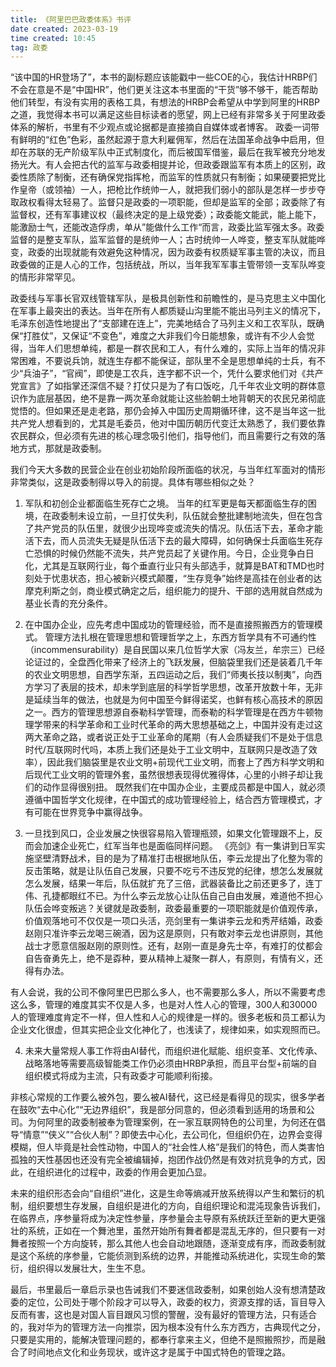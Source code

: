 ```yaml
---
title: 《阿里巴巴政委体系》书评
date created: 2023-03-19
time created: 10:45
tag: 政委
---
```



“该中国的HR登场了”，本书的副标题应该能戳中一些COE的心，我估计HRBP们不会在意是不是“中国HR”，他们更关注这本书里面的“干货”够不够干，能否帮助他们转型，有没有实用的表格工具，有想法的HRBP会希望从中学到阿里的HRBP之道，我觉得本书可以满足这些目标读者的愿望，网上已经有非常多关于阿里政委体系的解析，书里有不少观点或论据都是直接摘自自媒体或者博客。
	政委一词带有鲜明的“红色”色彩，虽然起源于意大利雇佣军，然后在法国革命战争中启用，但却在苏联的无产阶级军队中正式制度化，而后被国军借鉴，最后在我军被充分地发扬光大。有人会把古代的监军与政委相提并论，但政委跟监军有本质上的区别，政委性质除了制衡，还有确保党指挥枪，而监军的性质就只有制衡；如果硬要把党比作皇帝（或领袖）一人，把枪比作统帅一人，就把我们弱小的部队是怎样一步步夺取政权看得太轻易了。监督只是政委的一项职能，但却是监军的全部；政委除了有监督权，还有军事建议权（最终决定的是上级党委）；政委能文能武，能上能下，能激励士气，还能改造俘虏，单从”能做什么工作“而言，政委比监军强太多。政委监督的是整支军队，监军监督的是统帅一人；古时统帅一人哗变，整支军队就能哗变，政委的出现就能有效避免这种情况，因为政委有权质疑军事主管的决议，而且政委做的正是人心的工作，包括统战，所以，当年我军军事主管带领一支军队哗变的情形非常罕见。

政委线与军事长官双线管辖军队，是极具创新性和前瞻性的，是马克思主义中国化在军事上最突出的表达。当年在所有人都质疑山沟里能不能出马列主义的情况下，毛泽东创造性地提出了“支部建在连上”，完美地结合了马列主义和工农军队，既确保“打胜仗”，又保证“不变色”，难度之大非我们今日能想象，或许有不少人会觉得，当年人们思想单纯，都是一群农民和工人，有什么难的，实际上当年的情况非常困难，不要说兵饷，就连生存都不能保证，部队里不全是思想单纯的士兵，有不少“兵油子”，“官阀”，即使是工农兵，连字都不识一个，凭什么要求他们对《共产党宣言》了如指掌还深信不疑？打仗只是为了有口饭吃，几千年农业文明的群体意识作为底层基因，绝不是靠一两次革命就能让这些脸朝土地背朝天的农民兄弟彻底觉悟的。但如果还是走老路，那仍会掉入中国历史周期循环律，这不是当年这一批共产党人想看到的，尤其是毛委员，他对中国历朝历代变迁太熟悉了，我们要依靠农民群众，但必须有先进的核心理念吸引他们，指导他们，而且需要行之有效的落地方式，那就是政委制。

我们今天大多数的民营企业在创业初始阶段所面临的状况，与当年红军面对的情形非常类似，这是政委制得以导入的前提。具体有哪些相似之处？
1. 军队和初创企业都面临生死存亡之境。
当年的红军更是每天都面临生存的困境，在政委制未设立前，一旦打仗失利，队伍就会整批建制地流失，但在包含了共产党员的队伍里，就很少出现哗变或流失的情况。队伍活下去，革命才能活下去，而人员流失无疑是队伍活下去的最大障碍，如何确保士兵面临生死存亡恐惧的时候仍然能不流失，共产党员起了关键作用。今日，企业竞争白日化，尤其是互联网行业，每个垂直行业只有头部选手，就算是BAT和TMD也时刻处于忧患状态，担心被新兴模式颠覆，“生存竞争”始终是高挂在创业者的达摩克利斯之剑，商业模式确定之后，组织能力的提升、干部的选用就自然成为基业长青的充分条件。

2. 在中国办企业，应先考虑中国成功的管理经验，而不是直接照搬西方的管理模式。
管理方法扎根在管理思想和管理哲学之上，东西方哲学具有不可通约性（incommensurability）是自民国以来几位哲学大家（冯友兰，牟宗三）已经论证过的，全盘西化带来了经济上的飞跃发展，但脑袋里我们还是装着几千年的农业文明思想，自西学东渐，五四运动之后，我们“师夷长技以制夷”，向西方学习了表层的技术，却未学到底层的科学哲学思想，改革开放数十年，无非是延续当年的做法，也就是为何中国至今鲜得诺奖，也鲜有核心高技术的原因之一。西方的管理思想源自泰勒科学管理，而泰勒的科学管理是在西方牛顿物理学带来的科学革命和工业时代革命的两大思想基础之上，中国并没有走过这两大革命之路，或者说正处于工业革命的尾期（有人会质疑我们不是处于信息时代/互联网时代吗，本质上我们还是处于工业文明中，互联网只是改造了效率），因此我们脑袋里是农业文明+前现代工业文明，而套上了西方科学文明和后现代工业文明的管理外套，虽然很想表现得优雅得体，心里的小辫子却让我们的动作显得很别扭。
既然我们在中国办企业，主要成员都是中国人，就必须遵循中国哲学文化规律，在中国式的成功管理经验上，结合西方管理模式，才有可能在世界竞争中赢得战争。

3. 一旦找到风口，企业发展之快很容易陷入管理瓶颈，如果文化管理跟不上，反而会加速企业死亡，红军当年也是面临同样问题。
《亮剑》有一集讲到日军实施坚壁清野战术，目的是为了精准打击根据地队伍，李云龙提出了化整为零的反击策略，就是让队伍自己发展，只要不吃亏不违反党的纪律，想怎么发展就怎么发展，结果一年后，队伍就扩充了三倍，武器装备比之前还更多了，连丁伟、孔捷都眼红不已。为什么李云龙放心让队伍自己自由发展，难道他不担心队伍会哗变叛逃？关键就是政委制，政委最重要的一项职能就是价值观传承，价值观落地可不仅仅是一项口头活，亮剑里有一集讲李云龙和秀芹结婚，政委赵刚只准许李云龙喝三碗酒，因为这是原则，只有敢对李云龙也讲原则，其他战士才愿意信服赵刚的原则性。还有，赵刚一直是身先士卒，有难打的仗都会自告奋勇先上，绝不是孬种，要从精神上凝聚一群人，有原则，有情有义，还得有办法。

有人会说，我的公司不像阿里巴巴那么多人，也不需要那么多人，所以不需要考虑这么多，管理的难度其实不仅是人多，也是对人性人心的管理，300人和30000人的管理难度肯定不一样，但人性和人心的规律是一样的。很多老板和员工都认为企业文化很虚，但其实把企业文化神化了，也浅读了，规律如来，如实观照而已。

4. 未来大量常规人事工作将由AI替代，而组织进化赋能、组织变革、文化传承、战略落地等需要高级智能类工作仍必须由HRBP承担，而且平台型+前端的自组织模式将成为主流，只有政委才可能顺利衔接。

非核心常规的工作要么被外包，要么被AI替代，这已经是看得见的现实，很多学者在鼓吹“去中心化”“无边界组织”，我是部分同意的，但必须看到适用的场景和公司。为何阿里的政委制被奉为管理案例，在一家互联网特色的公司里，为何还在倡导“情意”“侠义”“合伙人制”？即使去中心化，去公司化，但组织仍在，边界会变得模糊，但人毕竟是社会性动物，中国人的“社会性人格”是我们的特色，而人类害怕孤独的天性基因也还没有完全被编辑掉，抱团作战仍然是有效对抗竞争的方式，因此，在组织进化的过程中，政委的作用会更加凸显。

未来的组织形态会向“自组织”进化，这是生命等熵减开放系统得以产生和繁衍的机制，组织要想生存发展，自组织是进化的方向，自组织理论和混沌现象告诉我们，在临界点，序参量将成为决定性参量，序参量会主导原有系统跃迁至新的更大更强壮的系统，正如在一个舞池里，虽然开始所有舞者都是混乱无序的，但只要有一对舞者按照一个方向旋转，那么其他人也会自动地跟随，逐渐变成有序，而政委制就是这个系统的序参量，它能侦测到系统的边界，并能推动系统进化，实现生命的繁衍，组织得以发展壮大，生生不息。

最后，书里最后一章启示录也告诫我们不要迷信政委制，如果创始人没有想清楚政委的定位，公司处于哪个阶段才可以导入，政委的权力，资源支撑的话，盲目导入反而有害，这也是对国人盲目跟风习惯的警醒，没有最好的管理方法，只有适合的，我对华为的管理方法一向推崇，因为根本没有什么东方西方，古典现代之分，只要是实用的，能解决管理问题的，都奉行拿来主义，但绝不是照搬照抄，而是融合了时间地点文化和业务现状，或许这才是属于中国式特色的管理之路。
